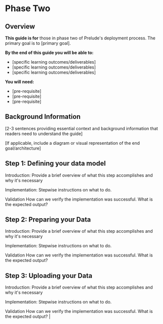 # Phase Two

## Overview

**This guide is for** those in phase two of Prelude's deployment process. The primary goal is to [primary goal].

**By the end of this guide you will be able to:**

- [specific learning outcomes/deliverables]
- [specific learning outcomes/deliverables]
- [specific learning outcomes/deliverables]

**You will need:**

- [pre-requisite]
- [pre-requisite]
- [pre-requisite]

## Background Information

[2-3 sentences providing essential context and background information that readers need to understand the guide]

[If applicable, include a diagram or visual representation of the end goal/architecture]

## Step 1: Defining your data model

Introduction: Provide a brief overview of what this step accomplishes and why it's necessary

Implementation: Stepwise instructions on what to do.

Validation How can we verify the implementation was successful. What is the expected output?

## Step 2: Preparing your Data

Introduction: Provide a brief overview of what this step accomplishes and why it's necessary

Implementation: Stepwise instructions on what to do.

Validation How can we verify the implementation was successful. What is the expected output?

## Step 3: Uploading your Data

Introduction: Provide a brief overview of what this step accomplishes and why it's necessary

Implementation: Stepwise instructions on what to do.

Validation How can we verify the implementation was successful. What is the expected output?
|
